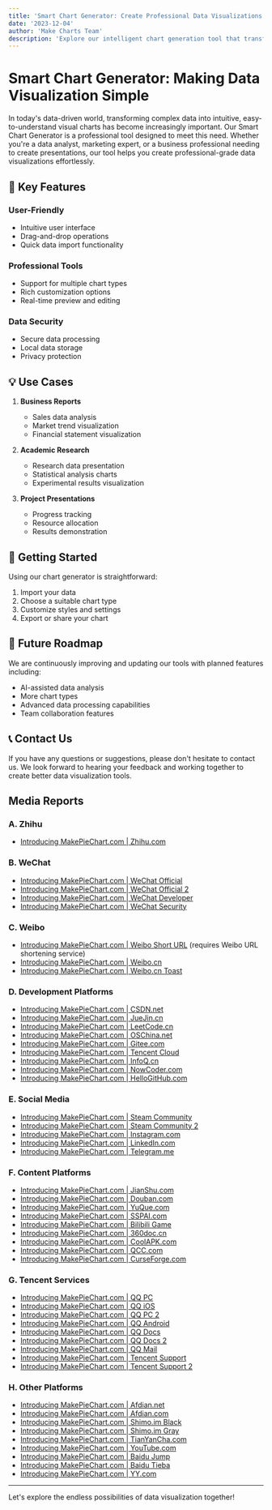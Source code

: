 ```yaml
---
title: 'Smart Chart Generator: Create Professional Data Visualizations with Ease'
date: '2023-12-04'
author: 'Make Charts Team'
description: 'Explore our intelligent chart generation tool that transforms your data into beautiful visualizations'
---
```


# Smart Chart Generator: Making Data Visualization Simple

In today's data-driven world, transforming complex data into intuitive, easy-to-understand visual charts has become increasingly important. Our Smart Chart Generator is a professional tool designed to meet this need. Whether you're a data analyst, marketing expert, or a business professional needing to create presentations, our tool helps you create professional-grade data visualizations effortlessly.

## 🌟 Key Features

### User-Friendly
- Intuitive user interface
- Drag-and-drop operations
- Quick data import functionality

### Professional Tools
- Support for multiple chart types
- Rich customization options
- Real-time preview and editing

### Data Security
- Secure data processing
- Local data storage
- Privacy protection

## 💡 Use Cases

1. **Business Reports**
   - Sales data analysis
   - Market trend visualization
   - Financial statement visualization

2. **Academic Research**
   - Research data presentation
   - Statistical analysis charts
   - Experimental results visualization

3. **Project Presentations**
   - Progress tracking
   - Resource allocation
   - Results demonstration

## 🚀 Getting Started

Using our chart generator is straightforward:

1. Import your data
2. Choose a suitable chart type
3. Customize styles and settings
4. Export or share your chart

## 🔮 Future Roadmap

We are continuously improving and updating our tools with planned features including:

- AI-assisted data analysis
- More chart types
- Advanced data processing capabilities
- Team collaboration features

## 📞 Contact Us

If you have any questions or suggestions, please don't hesitate to contact us. We look forward to hearing your feedback and working together to create better data visualization tools.


## Media Reports
### A. Zhihu
- [Introducing MakePieChart.com | Zhihu.com](https://link.zhihu.com/?target=https%3A%2F%2Fmakepiechart.com)

### B. WeChat
- [Introducing MakePieChart.com | WeChat Official](https://mp.weixin.qq.com/s?url=https%3A%2F%2Fmakepiechart.com)
- [Introducing MakePieChart.com | WeChat Official 2](https://mp.weixin.qq.com/s/?url=https%3A%2F%2Fmakepiechart.com)
- [Introducing MakePieChart.com | WeChat Developer](https://developers.weixin.qq.com/community/middlepage/href?href=https%3A%2F%2Fmakepiechart.com)
- [Introducing MakePieChart.com | WeChat Security](https://weixin110.qq.com/cgi-bin/mmspamsupport-bin/newredirectconfirmcgi?url=https%3A%2F%2Fmakepiechart.com)

### C. Weibo
- [Introducing MakePieChart.com | Weibo Short URL](https://t.cn/xxxxx) (requires Weibo URL shortening service)
- [Introducing MakePieChart.com | Weibo.cn](https://weibo.cn/sinaurl?u=https%3A%2F%2Fmakepiechart.com)
- [Introducing MakePieChart.com | Weibo.cn Toast](https://weibo.cn/sinaurl?toasturl=https%3A%2F%2Fmakepiechart.com)

### D. Development Platforms
- [Introducing MakePieChart.com | CSDN.net](https://link.csdn.net/?target=https%3A%2F%2Fmakepiechart.com)
- [Introducing MakePieChart.com | JueJin.cn](https://link.juejin.cn/?target=https%3A%2F%2Fmakepiechart.com)
- [Introducing MakePieChart.com | LeetCode.cn](https://leetcode.cn/link/?target=https%3A%2F%2Fmakepiechart.com)
- [Introducing MakePieChart.com | OSChina.net](https://www.oschina.net/action/GoToLink?url=https%3A%2F%2Fmakepiechart.com)
- [Introducing MakePieChart.com | Gitee.com](https://gitee.com/link?target=https%3A%2F%2Fmakepiechart.com)
- [Introducing MakePieChart.com | Tencent Cloud](https://cloud.tencent.com/developer/tools/blog-entry?target=https%3A%2F%2Fmakepiechart.com)
- [Introducing MakePieChart.com | InfoQ.cn](https://www.infoq.cn/link?target=https%3A%2F%2Fmakepiechart.com)
- [Introducing MakePieChart.com | NowCoder.com](https://hd.nowcoder.com/link.html?target=https%3A%2F%2Fmakepiechart.com)
- [Introducing MakePieChart.com | HelloGitHub.com](https://hellogithub.com/periodical/statistics/click?target=https%3A%2F%2Fmakepiechart.com)

### E. Social Media
- [Introducing MakePieChart.com | Steam Community](https://steamcommunity.com/linkfilter/?url=https%3A%2F%2Fmakepiechart.com)
- [Introducing MakePieChart.com | Steam Community 2](https://steamcommunity.com/linkfilter/?u=https%3A%2F%2Fmakepiechart.com)
- [Introducing MakePieChart.com | Instagram.com](https://www.instagram.com/linkshim/?u=https%3A%2F%2Fmakepiechart.com)
- [Introducing MakePieChart.com | LinkedIn.com](https://www.linkedin.com/safety/go?url=https%3A%2F%2Fmakepiechart.com)
- [Introducing MakePieChart.com | Telegram.me](https://t.me/iv?url=https%3A%2F%2Fmakepiechart.com)

### F. Content Platforms
- [Introducing MakePieChart.com | JianShu.com](https://www.jianshu.com/go-wild?url=https%3A%2F%2Fmakepiechart.com)
- [Introducing MakePieChart.com | Douban.com](https://www.douban.com/link2/?url=https%3A%2F%2Fmakepiechart.com)
- [Introducing MakePieChart.com | YuQue.com](https://www.yuque.com/r/goto?url=https%3A%2F%2Fmakepiechart.com)
- [Introducing MakePieChart.com | SSPAI.com](https://sspai.com/link?target=https%3A%2F%2Fmakepiechart.com)
- [Introducing MakePieChart.com | Bilibili Game](https://game.bilibili.com/linkfilter/?url=https%3A%2F%2Fmakepiechart.com)
- [Introducing MakePieChart.com | 360doc.cn](http://www.360doc.cn/outlink.html?url=https%3A%2F%2Fmakepiechart.com)
- [Introducing MakePieChart.com | CoolAPK.com](https://www.coolapk.com/link?url=https%3A%2F%2Fmakepiechart.com)
- [Introducing MakePieChart.com | QCC.com](https://www.qcc.com/web/transfer-link?link=https%3A%2F%2Fmakepiechart.com)
- [Introducing MakePieChart.com | CurseForge.com](https://www.curseforge.com/linkout?remoteUrl=https%3A%2F%2Fmakepiechart.com)

### G. Tencent Services
- [Introducing MakePieChart.com | QQ PC](https://c.pc.qq.com/middlem.html?pfurl=https%3A%2F%2Fmakepiechart.com)
- [Introducing MakePieChart.com | QQ iOS](https://c.pc.qq.com/ios.html?url=https%3A%2F%2Fmakepiechart.com)
- [Introducing MakePieChart.com | QQ PC 2](https://c.pc.qq.com/pc.html?url=https%3A%2F%2Fmakepiechart.com)
- [Introducing MakePieChart.com | QQ Android](https://c.pc.qq.com/android.html?url=https%3A%2F%2Fmakepiechart.com)
- [Introducing MakePieChart.com | QQ Docs](https://docs.qq.com/scenario/link.html?url=https%3A%2F%2Fmakepiechart.com)
- [Introducing MakePieChart.com | QQ Docs 2](https://docs.qq.com/scenario/link.html?u=https%3A%2F%2Fmakepiechart.com)
- [Introducing MakePieChart.com | QQ Mail](https://mail.qq.com/cgi-bin/readtemplate?gourl=https%3A%2F%2Fmakepiechart.com)
- [Introducing MakePieChart.com | Tencent Support](https://txc.qq.com/products/123/link-jump?jump=https%3A%2F%2Fmakepiechart.com)
- [Introducing MakePieChart.com | Tencent Support 2](https://support.qq.com/products/123/link-jump?jump=https%3A%2F%2Fmakepiechart.com)

### H. Other Platforms
- [Introducing MakePieChart.com | Afdian.net](https://afdian.net/link?target=https%3A%2F%2Fmakepiechart.com)
- [Introducing MakePieChart.com | Afdian.com](https://afdian.com/link?target=https%3A%2F%2Fmakepiechart.com)
- [Introducing MakePieChart.com | Shimo.im Black](https://shimo.im/outlink/black?url=https%3A%2F%2Fmakepiechart.com)
- [Introducing MakePieChart.com | Shimo.im Gray](https://shimo.im/outlink/gray?url=https%3A%2F%2Fmakepiechart.com)
- [Introducing MakePieChart.com | TianYanCha.com](https://www.tianyancha.com/security?target=https%3A%2F%2Fmakepiechart.com)
- [Introducing MakePieChart.com | YouTube.com](https://www.youtube.com/redirect?q=https%3A%2F%2Fmakepiechart.com)
- [Introducing MakePieChart.com | Baidu Jump](https://jump2.bdimg.com/safecheck/index?url=https%3A%2F%2Fmakepiechart.com)
- [Introducing MakePieChart.com | Baidu Tieba](https://tieba.baidu.com/mo/q/checkurl?url=https%3A%2F%2Fmakepiechart.com)
- [Introducing MakePieChart.com | YY.com](http://redir.yy.duowan.com/warning.php?url=https%3A%2F%2Fmakepiechart.com)

---

Let's explore the endless possibilities of data visualization together! 
